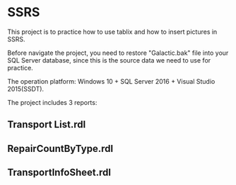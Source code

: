 # SSRS

This project is to practice how to use tablix and how to insert pictures in SSRS.

Before navigate the project, you need to restore "Galactic.bak" file into your SQL Server database, since this is the source data we need to use for practice.

The operation platform: Windows 10 + SQL Server 2016 + Visual Studio 2015(SSDT).

The project includes 3 reports:

## Transport List.rdl

## RepairCountByType.rdl

## TransportInfoSheet.rdl
